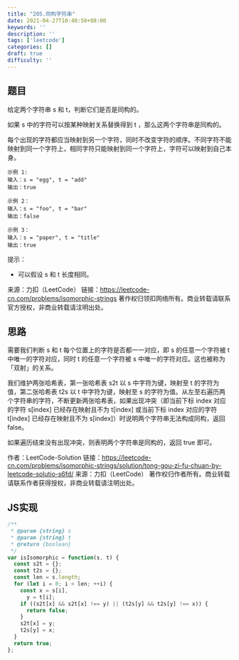 ```yaml
---
title: "205.同构字符串"
date: 2021-04-27T10:40:50+08:00
keywords: ''
description: ''
tags: ['leetcode']
categories: []
draft: true
difficulty: ''
---
```


## 题目

给定两个字符串 s 和 t，判断它们是否是同构的。

如果 s 中的字符可以按某种映射关系替换得到 t ，那么这两个字符串是同构的。

每个出现的字符都应当映射到另一个字符，同时不改变字符的顺序。不同字符不能映射到同一个字符上，相同字符只能映射到同一个字符上，字符可以映射到自己本身。

```
示例 1:
输入：s = "egg", t = "add"
输出：true

示例 2：
输入：s = "foo", t = "bar"
输出：false

示例 3：
输入：s = "paper", t = "title"
输出：true
```

提示：

- 可以假设 s 和 t 长度相同。

来源：力扣（LeetCode）
链接：https://leetcode-cn.com/problems/isomorphic-strings
著作权归领扣网络所有。商业转载请联系官方授权，非商业转载请注明出处。


## 思路 

需要我们判断 s 和 t 每个位置上的字符是否都一一对应，即 s 的任意一个字符被 t 中唯一的字符对应，同时 t 的任意一个字符被 s 中唯一的字符对应。这也被称为「双射」的关系。

我们维护两张哈希表，第一张哈希表 s2t 以 s 中字符为键，映射至 t 的字符为值，第二张哈希表 t2s 以 t 中字符为键，映射至 s 的字符为值。从左至右遍历两个字符串的字符，不断更新两张哈希表，如果出现冲突（即当前下标 index 对应的字符 s[index] 已经存在映射且不为 t[index] 或当前下标 index 对应的字符 t[index] 已经存在映射且不为 s[index]）时说明两个字符串无法构成同构，返回 false。

如果遍历结束没有出现冲突，则表明两个字符串是同构的，返回 true 即可。

作者：LeetCode-Solution
链接：https://leetcode-cn.com/problems/isomorphic-strings/solution/tong-gou-zi-fu-chuan-by-leetcode-solutio-s6fd/
来源：力扣（LeetCode）
著作权归作者所有。商业转载请联系作者获得授权，非商业转载请注明出处。

## JS实现

```javascript
/**
 * @param {string} s
 * @param {string} t
 * @return {boolean}
 */
var isIsomorphic = function(s, t) {
  const s2t = {};
  const t2s = {};
  const len = s.length;
  for (let i = 0; i < len; ++i) {
    const x = s[i],
      y = t[i];
    if ((s2t[x] && s2t[x] !== y) || (t2s[y] && t2s[y] !== x)) {
      return false;
    }
    s2t[x] = y;
    t2s[y] = x;
  }
  return true;
};
```
